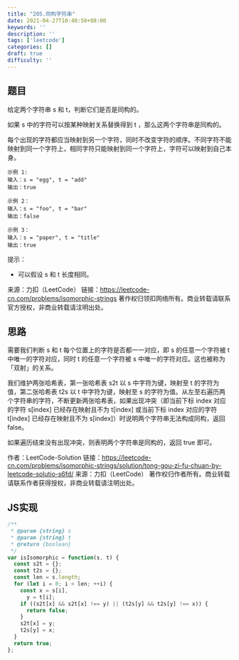 ```yaml
---
title: "205.同构字符串"
date: 2021-04-27T10:40:50+08:00
keywords: ''
description: ''
tags: ['leetcode']
categories: []
draft: true
difficulty: ''
---
```


## 题目

给定两个字符串 s 和 t，判断它们是否是同构的。

如果 s 中的字符可以按某种映射关系替换得到 t ，那么这两个字符串是同构的。

每个出现的字符都应当映射到另一个字符，同时不改变字符的顺序。不同字符不能映射到同一个字符上，相同字符只能映射到同一个字符上，字符可以映射到自己本身。

```
示例 1:
输入：s = "egg", t = "add"
输出：true

示例 2：
输入：s = "foo", t = "bar"
输出：false

示例 3：
输入：s = "paper", t = "title"
输出：true
```

提示：

- 可以假设 s 和 t 长度相同。

来源：力扣（LeetCode）
链接：https://leetcode-cn.com/problems/isomorphic-strings
著作权归领扣网络所有。商业转载请联系官方授权，非商业转载请注明出处。


## 思路 

需要我们判断 s 和 t 每个位置上的字符是否都一一对应，即 s 的任意一个字符被 t 中唯一的字符对应，同时 t 的任意一个字符被 s 中唯一的字符对应。这也被称为「双射」的关系。

我们维护两张哈希表，第一张哈希表 s2t 以 s 中字符为键，映射至 t 的字符为值，第二张哈希表 t2s 以 t 中字符为键，映射至 s 的字符为值。从左至右遍历两个字符串的字符，不断更新两张哈希表，如果出现冲突（即当前下标 index 对应的字符 s[index] 已经存在映射且不为 t[index] 或当前下标 index 对应的字符 t[index] 已经存在映射且不为 s[index]）时说明两个字符串无法构成同构，返回 false。

如果遍历结束没有出现冲突，则表明两个字符串是同构的，返回 true 即可。

作者：LeetCode-Solution
链接：https://leetcode-cn.com/problems/isomorphic-strings/solution/tong-gou-zi-fu-chuan-by-leetcode-solutio-s6fd/
来源：力扣（LeetCode）
著作权归作者所有。商业转载请联系作者获得授权，非商业转载请注明出处。

## JS实现

```javascript
/**
 * @param {string} s
 * @param {string} t
 * @return {boolean}
 */
var isIsomorphic = function(s, t) {
  const s2t = {};
  const t2s = {};
  const len = s.length;
  for (let i = 0; i < len; ++i) {
    const x = s[i],
      y = t[i];
    if ((s2t[x] && s2t[x] !== y) || (t2s[y] && t2s[y] !== x)) {
      return false;
    }
    s2t[x] = y;
    t2s[y] = x;
  }
  return true;
};
```
